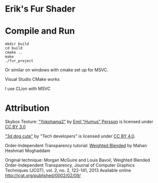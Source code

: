 # Erik's Fur Shader


# Compile and Run

    mkdir build
    cd build
    cmake ..
    make
    ./fur_project

Or similar on windows with cmake set up for MSVC.

Visual Studio CMake works

I use CLion with MSVC

# Attribution

Skybox Texture:
["Yokohama2"](https://humus.name/index.php?page=Textures&ID=138) 
by [Emil "Humus" Persson](https://humus.name/index.php?page=About) 
is licensed under [CC BY 3.0](http://creativecommons.org/licenses/by/3.0/)

["3d dog cute"](https://skfb.ly/6WMyH) by "Tech developers" is licensed under [CC BY 4.0](http://creativecommons.org/licenses/by/4.0/).

Order-Independent Transparency tutorial: [Weighted Blended](https://learnopengl.com/Guest-Articles/2020/OIT/Weighted-Blended) by Mahan Heshmati Moghaddam

Original technique:
Morgan McGuire and Louis Bavoil, Weighted Blended Order-Independent Transparency, Journal of Computer Graphics Techniques (JCGT), vol. 2, no. 2, 122-141, 2013
Available online http://jcgt.org/published/0002/02/09/
